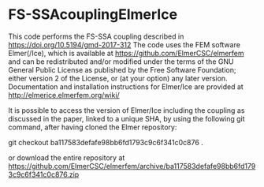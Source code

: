 # FS-SSAcouplingElmerIce
This code performs the FS-SSA coupling described in https://doi.org/10.5194/gmd-2017-312
The code uses the FEM software Elmer(/Ice), which is available at https://github.com/ElmerCSC/elmerfem
and can be redistributed and/or modified under the terms of the GNU General Public License as published by the Free Software Foundation; 
either version 2 of the License, or (at your option) any later version. 
Documentation and installation instructions for Elmer/Ice are provided at http://elmerice.elmerfem.org/wiki/

It is possible to access the version of Elmer/Ice including the coupling as discussed in the paper, 
linked to a unique SHA, by using the following git command, after having cloned the Elmer repository:

git checkout ba117583defafe98bb6fd1793c9c6f341c0c876 .

or download the entire repository at
https://github.com/ElmerCSC/elmerfem/archive/ba117583defafe98bb6fd1793c9c6f341c0c876.zip
